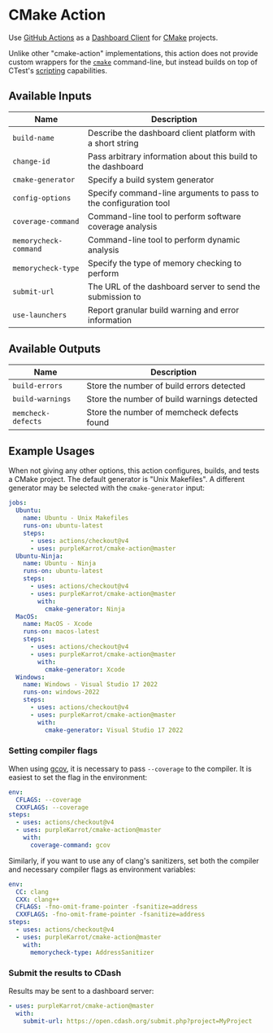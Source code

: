 # CMake Action

Use [GitHub Actions](https://github.com/features/actions) as a
[Dashboard Client](https://cmake.org/cmake/help/latest/manual/ctest.1.html#dashboard-client)
for [CMake](https://cmake.org/) projects.

Unlike other "cmake-action" implementations, this action does not provide custom
wrappers for the [`cmake`](https://cmake.org/cmake/help/latest/manual/cmake.1.html)
command-line, but instead builds on top of CTest's
[scripting](https://cmake.org/cmake/help/latest/manual/ctest.1.html#dashboard-client-via-ctest-script)
capabilities.

## Available Inputs

| Name | Description |
| --- | --- |
| `build-name` | Describe the dashboard client platform with a short string |
| `change-id` | Pass arbitrary information about this build to the dashboard |
| `cmake-generator` | Specify a build system generator |
| `config-options` | Specify command-line arguments to pass to the configuration tool |
| `coverage-command` | Command-line tool to perform software coverage analysis |
| `memorycheck-command` | Command-line tool to perform dynamic analysis |
| `memorycheck-type` | Specify the type of memory checking to perform |
| `submit-url` | The URL of the dashboard server to send the submission to |
| `use-launchers` | Report granular build warning and error information |

## Available Outputs

| Name | Description |
| --- | --- |
| `build-errors` | Store the number of build errors detected |
| `build-warnings` | Store the number of build warnings detected |
| `memcheck-defects` | Store the number of memcheck defects found |

## Example Usages

When not giving any other options, this action configures, builds, and tests
a CMake project.  The default generator is "Unix Makefiles".  A different
generator may be selected with the `cmake-generator` input:

```yaml
jobs:
  Ubuntu:
    name: Ubuntu - Unix Makefiles
    runs-on: ubuntu-latest
    steps:
      - uses: actions/checkout@v4
      - uses: purpleKarrot/cmake-action@master
  Ubuntu-Ninja:
    name: Ubuntu - Ninja
    runs-on: ubuntu-latest
    steps:
      - uses: actions/checkout@v4
      - uses: purpleKarrot/cmake-action@master
        with:
          cmake-generator: Ninja
  MacOS:
    name: MacOS - Xcode
    runs-on: macos-latest
    steps:
      - uses: actions/checkout@v4
      - uses: purpleKarrot/cmake-action@master
        with:
          cmake-generator: Xcode
  Windows:
    name: Windows - Visual Studio 17 2022
    runs-on: windows-2022
    steps:
      - uses: actions/checkout@v4
      - uses: purpleKarrot/cmake-action@master
        with:
          cmake-generator: Visual Studio 17 2022
```

### Setting compiler flags

When using [gcov](https://gcc.gnu.org/onlinedocs/gcc/Gcov.html), it is necessary
to pass `--coverage` to the compiler.  It is easiest to set the flag in the
environment:

```yaml
env:
  CFLAGS: --coverage
  CXXFLAGS: --coverage
steps:
  - uses: actions/checkout@v4
  - uses: purpleKarrot/cmake-action@master
    with:
      coverage-command: gcov
```

Similarly, if you want to use any of clang's sanitizers, set both the compiler
and necessary compiler flags as environment variables:

```yaml
env:
  CC: clang
  CXX: clang++
  CFLAGS: -fno-omit-frame-pointer -fsanitize=address
  CXXFLAGS: -fno-omit-frame-pointer -fsanitize=address
steps:
  - uses: actions/checkout@v4
  - uses: purpleKarrot/cmake-action@master
    with:
      memorycheck-type: AddressSanitizer
```

### Submit the results to CDash

Results may be sent to a dashboard server:

```yaml
- uses: purpleKarrot/cmake-action@master
  with:
    submit-url: https://open.cdash.org/submit.php?project=MyProject
```
